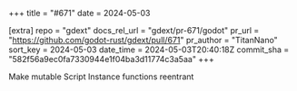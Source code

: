 +++
title = "#671"
date = 2024-05-03

[extra]
repo = "gdext"
docs_rel_url = "gdext/pr-671/godot"
pr_url = "https://github.com/godot-rust/gdext/pull/671"
pr_author = "TitanNano"
sort_key = 2024-05-03
date_time = 2024-05-03T20:40:18Z
commit_sha = "582f56a9ec0fa7330944e1f04ba3d11774c3a5aa"
+++

Make mutable Script Instance functions reentrant
